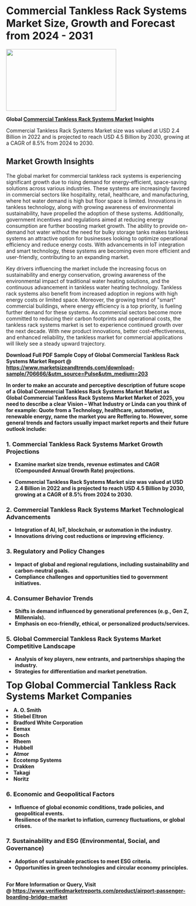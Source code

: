 <H1>Commercial Tankless Rack Systems Market Size, Growth and Forecast from 2024 - 2031</H1><img class="aligncenter size-medium wp-image-584254" src="https://thirdeyenews.in/wp-content/uploads/2024/09/Global-Market-Research-300x168.jpeg" alt="" width="300" height="168" /><p><strong>Global&nbsp;<a href="https://www.marketsizeandtrends.com/download-sample/706666/&amp;utm_source=Pulse&amp;utm_medium=203">Commercial Tankless Rack Systems Market</a> Insights</strong></p><p>Commercial Tankless Rack Systems Market size was valued at USD 2.4 Billion in 2022 and is projected to reach USD 4.5 Billion by 2030, growing at a CAGR of 8.5% from 2024 to 2030.</p><p><h2>Market Growth Insights</h2> <p>The global market for commercial tankless rack systems is experiencing significant growth due to rising demand for energy-efficient, space-saving solutions across various industries. These systems are increasingly favored in commercial sectors like hospitality, retail, healthcare, and manufacturing, where hot water demand is high but floor space is limited. Innovations in tankless technology, along with growing awareness of environmental sustainability, have propelled the adoption of these systems. Additionally, government incentives and regulations aimed at reducing energy consumption are further boosting market growth. The ability to provide on-demand hot water without the need for bulky storage tanks makes tankless systems an attractive option for businesses looking to optimize operational efficiency and reduce energy costs. With advancements in IoT integration and smart technology, these systems are becoming even more efficient and user-friendly, contributing to an expanding market.</p> <p><strong></strong></p> <p>Key drivers influencing the market include the increasing focus on sustainability and energy conservation, growing awareness of the environmental impact of traditional water heating solutions, and the continuous advancement in tankless water heating technology. Tankless rack systems also benefit from increased adoption in regions with high energy costs or limited space. Moreover, the growing trend of "smart" commercial buildings, where energy efficiency is a top priority, is fueling further demand for these systems. As commercial sectors become more committed to reducing their carbon footprints and operational costs, the tankless rack systems market is set to experience continued growth over the next decade. With new product innovations, better cost-effectiveness, and enhanced reliability, the tankless market for commercial applications will likely see a steady upward trajectory. <p><strong></p><p><span class=""><strong>Download Full PDF Sample Copy of Global Commercial Tankless Rack Systems Market Report</strong> @ <a href="https://www.marketsizeandtrends.com/download-sample/706666/&amp;utm_source=Pulse&amp;utm_medium=203" target="_blank">https://www.marketsizeandtrends.com/download-sample/706666/&amp;utm_source=Pulse&amp;utm_medium=203</a></span></p><p>In order to make an accurate and perceptive description of future scope of a Global&nbsp;Commercial Tankless Rack Systems Market Market as Global&nbsp;Commercial Tankless Rack Systems Market Market of 2025, you need to describe a clear Vision &ndash; What Industry or Linda can you think of for example: Quote from a Technology, healthcare, automotive, renewable energy, name the market you are Reffering to. However, some general trends and factors usually impact market reports and their future outlook include:</p><h3>1.&nbsp;<strong>Commercial Tankless Rack Systems Market Growth Projections</strong></h3><ul><li>Examine market size trends, revenue estimates and CAGR (Compounded Annual Growth Rate) projections.</li><li><p>Commercial Tankless Rack Systems Market size was valued at USD 2.4 Billion in 2022 and is projected to reach USD 4.5 Billion by 2030, growing at a CAGR of 8.5% from 2024 to 2030.</p></li></ul><h3>2.&nbsp;<strong>Commercial Tankless Rack Systems Market Technological Advancements</strong></h3><ul><li>Integration of AI, IoT, blockchain, or automation in the industry.</li><li>Innovations driving cost reductions or improving efficiency.</li></ul><h3>3.&nbsp;<strong>Regulatory and Policy Changes</strong></h3><ul><li>Impact of global and regional regulations, including sustainability and carbon-neutral goals.</li><li>Compliance challenges and opportunities tied to government initiatives.</li></ul><h3>4.&nbsp;<strong>Consumer Behavior Trends</strong></h3><ul><li>Shifts in demand influenced by generational preferences (e.g., Gen Z, Millennials).</li><li>Emphasis on eco-friendly, ethical, or personalized products/services.</li></ul><h3>5.&nbsp;<strong>Global Commercial Tankless Rack Systems Market Competitive Landscape</strong></h3><ul><li>Analysis of key players, new entrants, and partnerships shaping the industry.</li><li>Strategies for differentiation and market penetration.</li></ul><p data-pm-slice="1 1 []"><span style="color: inherit; font-family: inherit; font-size: 25px;">Top Global Commercial Tankless Rack Systems Market Companies</span></p><div class="" data-test-id=""><p><li>A. O. Smith</li><li> Stiebel Eltron</li><li> Bradford White Corporation</li><li> Eemax</li><li> Bosch</li><li> Rheem</li><li> Hubbell</li><li> Atmor</li><li> Eccotemp Systems</li><li> Drakken</li><li> Takagi</li><li> Noritz</li></p></div><h3>6.&nbsp;<strong>Economic and Geopolitical Factors</strong></h3><ul><li>Influence of global economic conditions, trade policies, and geopolitical events.</li><li>Resilience of the market to inflation, currency fluctuations, or global crises.</li></ul><h3>7.&nbsp;<strong>Sustainability and ESG (Environmental, Social, and Governance)</strong></h3><ul><li>Adoption of sustainable practices to meet ESG criteria.</li><li>Opportunities in green technologies and circular economy principles.</li></ul><h2><strong style="font-size: 14px;">For More Information or Query, Visit @&nbsp;</strong><a style="background-color: #ffffff; font-size: 14px;" href="https://www.marketsizeandtrends.com/report/commercial-tankless-rack-systems-market/" target="_blank">https://www.verifiedmarketreports.com/product/airport-passenger-boarding-bridge-market</a></h2>

